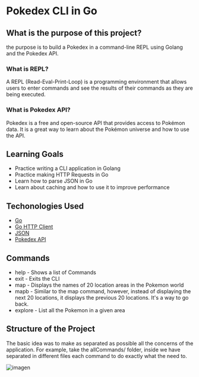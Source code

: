 # Pokedex CLI in Go 


## What is the purpose of this project?

the purpose is to build a Pokedex in a command-line REPL using Golang and the Pokedex API.

### What is REPL?

A REPL (Read-Eval-Print-Loop) is a programming environment that allows users to enter commands and see the results of their commands as they are being executed.

### What is Pokedex API?

Pokedex is a free and open-source API that provides access to Pokémon data. It is a great way to learn about the Pokémon universe and how to use the API.

## Learning Goals

- Practice writing a CLI application in Golang
- Practice making HTTP Requests in Go 
- Learn how to parse JSON in Go  
- Learn about caching and how to use it to improve performance

## Techonologies Used

- [Go](https://golang.org/)
- [Go HTTP Client](https://golang.org/pkg/net/http/)
- [JSON](https://golang.org/pkg/encoding/json/)
- [Pokedex API](https://pokeapi.co/)

## Commands

- help - Shows a list of Commands
- exit - Exits the CLI 
- map  - Displays the names of 20 location areas in the Pokemon world 
- mapb - Similar to the map command, however, instead of displaying the next 20 locations, it displays the previous 20 locations. It's a way to go back.
- explore <area-name> - List all the Pokemon in a given area 

## Structure of the Project
The basic idea was to make as separated as possible all the concerns of the application. For example, take the allCommands/ folder, 
inside we have separated in different files each command to do exactly what the need to.

![imagen](https://github.com/user-attachments/assets/12ba43ab-c9d4-4dae-9a64-52a688651a52)

